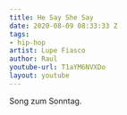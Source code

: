 ```yaml
---
title: He Say She Say
date: 2020-08-09 08:33:33 Z
tags:
- hip-hop
artist: Lupe Fiasco
author: Raul
youtube-url: T1aYM6NVXDo
layout: youtube
---
```


Song zum Sonntag.

